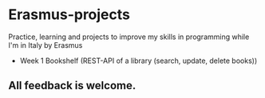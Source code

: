 # Erasmus-projects
Practice, learning and projects to improve my skills in programming while I'm in Italy by Erasmus

- Week 1 Bookshelf (REST-API of a library (search, update, delete books))

## All feedback is welcome.
